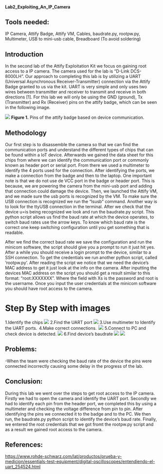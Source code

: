 #### Lab2_Exploiting_An_IP_Camera

## Tools needed:  
IP Camera, Attify Badge, Attify VM, Cables, baudrate.py, rootpw.py, Multimeter, USB to mini-usb cable, Breadboard (To avoid soldering)   

## Introduction  
In the second lab of the Attify Exploitation Kit we focus on gaining root access to a IP camera. The camera used for the lab is “D-Link DCS-8000LH”. Our approach to completing this lab is by utilizing a UART (Universal Asynchronous Receiver-Transmitter) connection via the Attify Badge granted to us via the kit. UART is very simple and only uses two wires between transmitter and receiver to transmit and receive in both directions [1]. For this lab we will only be using the GND (ground), Tx (Transmitter) and Rx (Receiver) pins on the attify badge, which can be seen in the following image.   

![](imgs/figure1.png)
**Figure 1.** Pins of the attify badge based on device communication. 

## Methodology
Our first step is to disassemble the camera so that we can find the communication ports and understand the different types of chips that can be found within a IoT device. Afterwards we gained the data sheet for this chips from where we can identify the communication port or commonly known as header port or serial port. From there we used a multimeter to identify the 4 ports used for the connection. After identifying the ports, we make a connection from the badge and then to the laptop. One important note is that we do not use de VCC port in the badge or header port. This is because, we are powering the camera from the mini-usb port and adding that connection could damage the device. Then, we launched the Attify VM, and we made sure the usb ports is recognized by the VM. To make sure the USB connection is recognized we run the “lsusb” command. Another way is to look for the ttyUSB connection in the terminal. After we check that the device u=is being recognized we look and run the baudrate.py script. This python script allows us find the baud rate at which the device operates, to switch baud rates use the arrow keys. To know which baud rate is the correct one keep switching configuration until you get something that is readable.

After we find the correct baud rate we save the configuration and run the minicom software, the script should give you a prompt to run it just hit yes. After a while you should receive a login prompt to the device, similar to a SSH connection. To get the credentials we run another python script, called ‘rootpw.py’. After reading the script we notice that we need the device’s MAC address to get it just look at the info on the camera. After inputting the devices MAC address on the script you should get a result similar to this format: “root:XXXXXXX”. Where the field with Xs is the password and root is the username. Once you input the user credentials at the minicom software you should have root access to the camera.    

# Step By Step with images  

1.Identify the chips
![](imgs/step1.png)
2.Find the UART port
![](imgs/step2.png)
3.Use multimeter to Identify the UART ports.  
4.Make correct connections.  
![](imgs/step5.jpg)
5.Connect to PC and check device is detected.
![](imgs/step7.png)
6.Find device’s baudrate
![](imgs/step8.png)
![](imgs/step9.png)

## Problems: 
-When the team were checking the baud rate of the device the pins were connected incorrectly causing some delay in the progress of the lab. 

## Conclusion:
During this lab we went over the steps to get root access to the IP camera. Firstly we had to open the camera and identify the UART port. Secondly we had to identify each pin from the header port, we completed this by using a multimeter and checking the voltage difference from pin to pin. After identifying the pins we connected it to the badge and to the PC. We then run, the baudrate.py python script to identify the device’s baud rate. Finally, we entered the root credentials that we got fromt the rootpw.py script and as a result we gained root access to the camera.  

## References:
https://www.rohde-schwarz.com/lat/productos/prueba-y-medicion/essentials-test-equipment/digital-oscilloscopes/entendiendo-el-uart_254524.html
